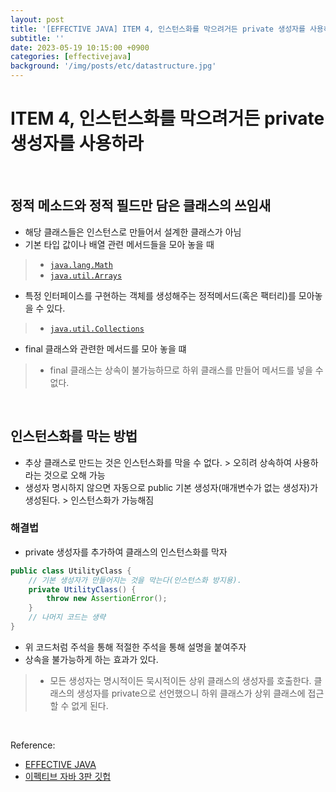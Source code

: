 ```yaml
---
layout: post
title: '[EFFECTIVE JAVA] ITEM 4, 인스턴스화를 막으려거든 private 생성자를 사용하라'
subtitle: ''
date: 2023-05-19 10:15:00 +0900
categories: [effectivejava]
background: '/img/posts/etc/datastructure.jpg'
---
```


# ITEM 4, 인스턴스화를 막으려거든 private 생성자를 사용하라

<br>

## 정적 메소드와 정적 필드만 담은 클래스의 쓰임새
- 해당 클래스들은 인스턴스로 만들어서 설계한 클래스가 아님
- 기본 타입 값이나 배열 관련 메서드들을 모아 놓을 때
> - [`java.lang.Math`](https://docs.oracle.com/javase/8/docs/api/java/lang/Math.html)
> - [`java.util.Arrays`](https://docs.oracle.com/javase/8/docs/api/java/util/Arrays.html)
- 특정 인터페이스를 구현하는 객체를 생성해주는 정적메서드(혹은 팩터리)를 모아놓을 수 있다.
> - [`java.util.Collections`](https://docs.oracle.com/javase/8/docs/api/java/util/Collections.html)
- final 클래스와 관련한 메서드를 모아 놓을 떄
> - final 클래스는 상속이 불가능하므로 하위 클래스를 만들어 메서드를 넣을 수 없다. 

<br>

## 인스턴스화를 막는 방법
- 추상 클래스로 만드는 것은 인스턴스화를 막을 수 없다. > 오히려 상속하여 사용하라는 것으로 오해 가능
- 생성자 명시하지 않으면 자동으로 public 기본 생성자(매개변수가 없는 생성자)가 생성된다. > 인스턴스화가 가능해짐

### 해결법
- private 생성자를 추가하여 클래스의 인스턴스화를 막자

```java
public class UtilityClass {
    // 기본 생성자가 만들어지는 것을 막는다(인스턴스화 방지용).
    private UtilityClass() {
        throw new AssertionError();
    }
    // 나머지 코드는 생략
}
```

- 위 코드처럼 주석을 통해 적절한 주석을 통해 설명을 붙여주자
- 상속을 불가능하게 하는 효과가 있다. 
> - 모든 생성자는 명시적이든 묵시적이든 상위 클래스의 생성자를 호출한다. 클래스의 생성자를 private으로 선언했으니 하위 클래스가 상위 클래스에 접근 할 수 없게 된다. 

<br>

Reference:

- [EFFECTIVE JAVA](https://front.wemakeprice.com/product/121854081?search_keyword=%25EC%259D%25B4%25ED%258E%2599%25ED%258B%25B0%25EB%25B8%258C%2520%25EC%259E%2590%25EB%25B0%2594&_service=5&_no=1)
- [이펙티브 자바 3판 깃헙](https://github.com/WegraLee/effective-java-3e-source-code)